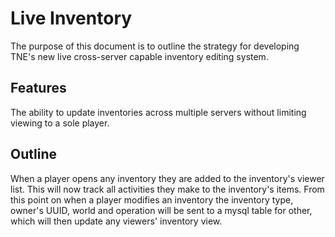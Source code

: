 Live Inventory
==============
The purpose of this document is to outline the strategy for developing
TNE's new live cross-server capable inventory editing system.

Features
--------
The ability to update inventories across multiple servers without limiting
viewing to a sole player.

Outline
---------------
When a player opens any inventory they are added to the inventory's viewer
list. This will now track all activities they make to the inventory's items.
From this point on when a player modifies an inventory the inventory type,
owner's UUID, world and operation will be sent to a mysql table for other,
which will then update any viewers' inventory view.